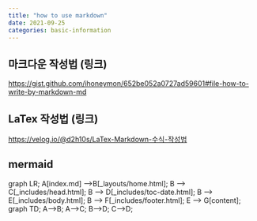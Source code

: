 ```yaml
---
title: "how to use markdown"
date: 2021-09-25
categories: basic-information
---
```


 ## 마크다운 작성법 (링크)  

<https://gist.github.com/ihoneymon/652be052a0727ad59601#file-how-to-write-by-markdown-md>  

<script src="https://gist.github.com/ihoneymon/652be052a0727ad59601.js"></script>


 ## LaTex 작성법 (링크)  

 <https://velog.io/@d2h10s/LaTex-Markdown-수식-작성법>

##  mermaid

<div class="mermaid"> 
graph LR;
    A[index.md] -->B[_layouts/home.html];
    B --> C[_includes/head.html];
    B --> D[_includes/toc-date.html];
    B --> E[_includes/body.html];
    B --> F[_includes/footer.html];
    E --> G[content];
</div>

<div class="mermaid"> 
  graph TD; A-->B; A-->C; B-->D; C-->D; 
</div>
